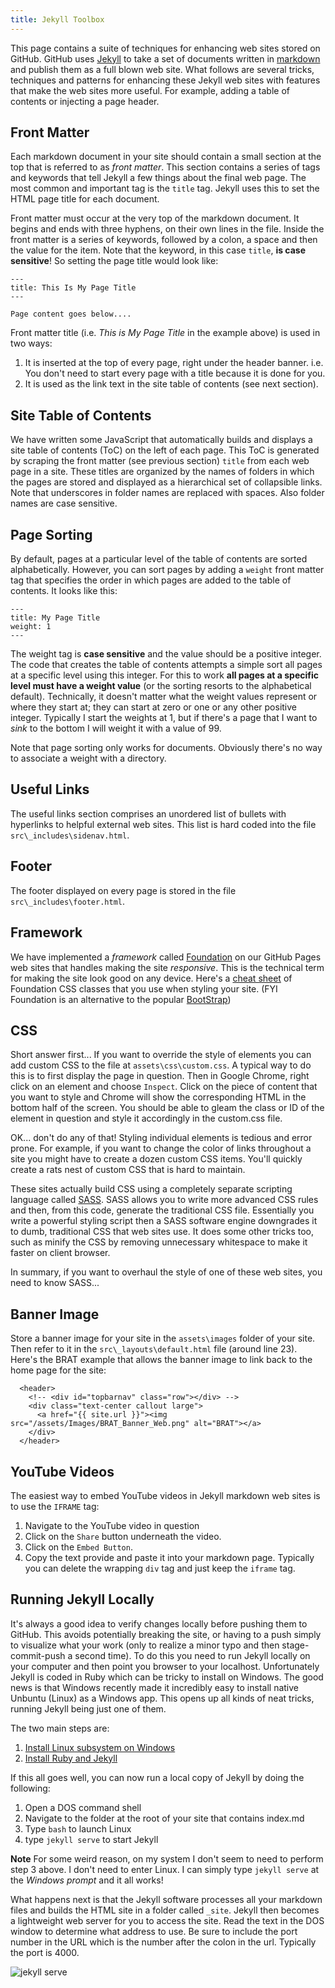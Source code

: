 ```yaml
---
title: Jekyll Toolbox
---
```


This page contains a suite of techniques for enhancing web sites stored on GitHub. GitHub uses [Jekyll](https://jekyllrb.com) to take a set of documents written in [markdown](https://en.wikipedia.org/wiki/Markdown) and publish them as a full blown web site. What follows are several tricks, techniques and patterns for enhancing these Jekyll web sites with features that make the web sites more useful. For example, adding a table of contents or injecting a page header.

## Front Matter

Each markdown document in your site should contain a small section at the top that is referred to as *front matter*. This section contains a series of tags and keywords that tell Jekyll a few things about the final web page. The most common and important tag is the `title` tag. Jekyll uses this to set the HTML page title for each document.

Front matter must occur at the very top of the markdown document. It begins and ends with three hyphens, on their own lines in the file. Inside the front matter is a series of keywords, followed by a colon, a space and then the value for the item. Note that the keyword, in this case `title`, **is case sensitive**! So setting the page title would look like: 

```
---
title: This Is My Page Title
---

Page content goes below....
```

Front matter title (i.e. *This is My Page Title* in the example above) is used in two ways:

1. It is inserted at the top of every page, right under the header banner. i.e. You don't need to start every page with a title because it is done for you.
2. It is used as the link text in the site table of contents (see next section).

## Site Table of Contents

We have written some JavaScript that automatically builds and displays a site table of contents (ToC) on the left of each page. This ToC is generated by scraping the front matter (see previous section) `title` from each web page in a site. These titles are organized by the names of folders in which the pages are stored and displayed as a hierarchical set of collapsible links. Note that underscores in folder names are replaced with spaces. Also folder names are case sensitive.

## Page Sorting

By default, pages at a particular level of the table of contents are sorted alphabetically. However, you can sort pages by adding a `weight` front matter tag that specifies the order in which pages are added to the table of contents. It looks like this:

```
---
title: My Page Title
weight: 1
---
```

The weight tag is **case sensitive** and the value should be a positive integer. The code that creates the table of contents attempts a simple sort all pages at a specific level using this integer. For this to work **all pages at a specific level must have a weight value** (or the sorting resorts to the alphabetical default). Technically, it doesn't matter what the weight values represent or where they start at; they can start at zero or one or any other positive integer. Typically I start the weights at 1, but if there's a page that I want to *sink* to the bottom I will weight it with a value of 99.

Note that page sorting only works for documents. Obviously there's no way to associate a weight with a directory.

## Useful Links

The useful links section comprises an unordered list of bullets with hyperlinks to helpful external web sites. This list is hard coded into the file `src\_includes\sidenav.html`.

## Footer

The footer displayed on every page is stored in the file `src\_includes\footer.html`.

## Framework

We have implemented a *framework* called [Foundation](http://foundation.zurb.com/) on our GitHub Pages web sites that handles making the site *responsive*. This is the technical term for making the site look good on any device. Here's a [cheat sheet](https://sudheerdev.github.io/Foundation5CheatSheet/) of Foundation CSS classes that you use when styling your site. (FYI Foundation is an alternative to the popular [BootStrap](http://getbootstrap.com/))

## CSS

Short answer first... If you want to override the style of elements you can add custom CSS to the file at `assets\css\custom.css`. A typical way to do this is to first display the page in question. Then in Google Chrome, right click on an element and choose `Inspect`. Click on the piece of content that you want to style and Chrome will show the corresponding HTML in the bottom half of the screen. You should be able to gleam the class or ID of the element in question and style it accordingly in the custom.css file.

OK... don't do any of that! Styling individual elements is tedious and error prone. For example, if you want to change the color of links throughout a site you might have to create a dozen custom CSS items. You'll quickly create a rats nest of custom CSS that is hard to maintain.

These sites actually build CSS using a completely separate scripting language called [SASS](http://sass-lang.com/). SASS allows you to write more advanced CSS rules and then, from this code, generate the traditional CSS file. Essentially you write a powerful styling script then a SASS software engine downgrades it to dumb, traditional CSS that web sites use. It does some other tricks too, such as minify the CSS by removing unnecessary whitespace to make it faster on client browser.

In summary, if you want to overhaul the style of one of these web sites, you need to know SASS...

## Banner Image

Store a banner image for your site in the `assets\images` folder of your site. Then refer to it in the `src\_layouts\default.html` file (around line 23). Here's the BRAT example that allows the banner image to link back to the home page for the site:

```
  <header>
    <!-- <div id="topbarnav" class="row"></div> -->
    <div class="text-center callout large">
      <a href="{{ site.url }}"><img src="/assets/Images/BRAT_Banner_Web.png" alt="BRAT"></a>
    </div>
  </header>
```

## YouTube Videos

The easiest way to embed YouTube videos in Jekyll markdown web sites is to use the `IFRAME` tag:

1. Navigate to the YouTube video in question
2. Click on the `Share` button underneath the video.
3. Click on the `Embed Button`.
4. Copy the text provide and paste it into your markdown page. Typically you can delete the wrapping `div` tag and just keep the `iframe` tag.

## Running Jekyll Locally

It's always a good idea to verify changes locally before pushing them to GitHub. This avoids potentially breaking the site, or having to a push simply to visualize what your work (only to realize a minor typo and then stage-commit-push a second time). To do this you need to run Jekyll locally on your computer and then point you browser to your localhost. Unfortunately Jekyll is coded in Ruby which can be tricky to install on Windows. The good news is that Windows recently made it incredibly easy to install native Unbuntu (Linux) as a Windows app. This opens up all kinds of neat tricks, running Jekyll being just one of them. 

The two main steps are:

1. [Install Linux subsystem on Windows](https://msdn.microsoft.com/en-us/commandline/wsl/install_guide)
1. [Install Ruby and Jekyll](https://jekyllrb.com/docs/windows/)

If this all goes well, you can now run a local copy of Jekyll by doing the following:

1. Open a DOS command shell
1. Navigate to the folder at the root of your site that contains index.md
1. Type `bash` to launch Linux
1. type `jekyll serve` to start Jekyll

**Note** For some weird reason, on my system I don't seem to need to perform step 3 above. I don't need to enter Linux. I can simply type `jekyll serve` at the *Windows prompt* and it all works!

What happens next is that the Jekyll software processes all your markdown files and builds the HTML site in a folder called `_site`. Jekyll then becomes a lightweight web server for you to access the site. Read the text in the DOS window to determine what address to use. Be sure to include the port number in the URL which is the number after the colon in the url. Typically the port is 4000.

![jekyll serve](/assets/images/jekyll_serve.png)
